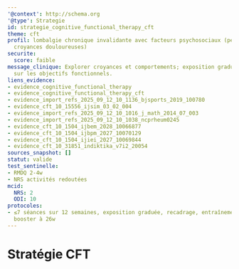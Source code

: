 ```yaml
---
'@context': http://schema.org
'@type': Strategie
id: strategie_cognitive_functional_therapy_cft
theme: cft
profil: lombalgie chronique invalidante avec facteurs psychosociaux (peur-evitement,
  croyances douloureuses)
securite:
  score: faible
message_clinique: Explorer croyances et comportements; exposition graduée centrée
  sur les objectifs fonctionnels.
liens_evidence:
- evidence_cognitive_functional_therapy
- evidence_cognitive_functional_therapy_cft
- evidence_import_refs_2025_09_12_10_1136_bjsports_2019_100780
- evidence_cft_10_15556_ijsim_03_02_004
- evidence_import_refs_2025_09_12_10_1016_j_math_2014_07_003
- evidence_import_refs_2025_09_12_10_1038_ncprheum0245
- evidence_cft_10_1504_ijbem_2028_10066877
- evidence_cft_10_1504_ijbpm_2027_10070129
- evidence_cft_10_1504_ijiei_2027_10069844
- evidence_cft_10_31851_indiktika_v7i2_20054
sources_snapshot: []
statut: valide
test_sentinelle:
- RMDQ 2-4w
- NRS activités redoutées
mcid:
  NRS: 2
  ODI: 10
protocoles:
- ≤7 séances sur 12 semaines, exposition graduée, recadrage, entraînement au mouvement;
  booster à 26w
---
```

# Stratégie CFT
